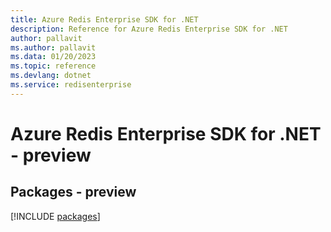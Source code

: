 ```yaml
---
title: Azure Redis Enterprise SDK for .NET
description: Reference for Azure Redis Enterprise SDK for .NET
author: pallavit
ms.author: pallavit
ms.data: 01/20/2023
ms.topic: reference
ms.devlang: dotnet
ms.service: redisenterprise
---
```

# Azure Redis Enterprise SDK for .NET - preview
## Packages - preview
[!INCLUDE [packages](redis-enterprise-index.md)]
